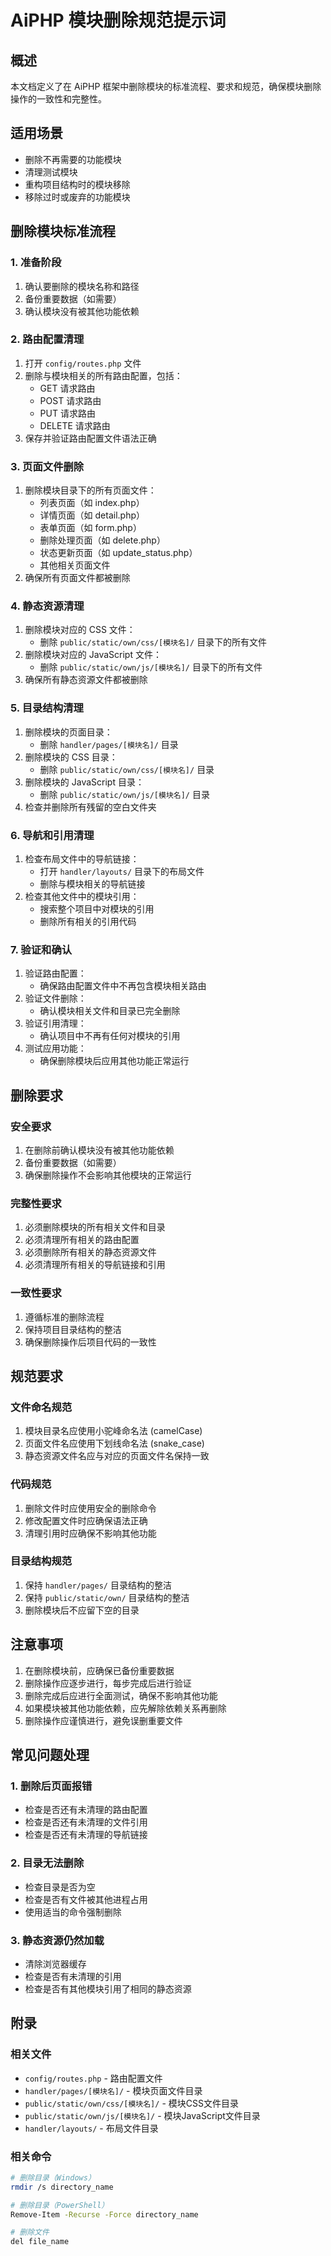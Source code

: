 # AiPHP 模块删除规范提示词

## 概述

本文档定义了在 AiPHP 框架中删除模块的标准流程、要求和规范，确保模块删除操作的一致性和完整性。

## 适用场景

- 删除不再需要的功能模块
- 清理测试模块
- 重构项目结构时的模块移除
- 移除过时或废弃的功能模块

## 删除模块标准流程

### 1. 准备阶段
1. 确认要删除的模块名称和路径
2. 备份重要数据（如需要）
3. 确认模块没有被其他功能依赖

### 2. 路由配置清理
1. 打开 `config/routes.php` 文件
2. 删除与模块相关的所有路由配置，包括：
   - GET 请求路由
   - POST 请求路由
   - PUT 请求路由
   - DELETE 请求路由
3. 保存并验证路由配置文件语法正确

### 3. 页面文件删除
1. 删除模块目录下的所有页面文件：
   - 列表页面（如 index.php）
   - 详情页面（如 detail.php）
   - 表单页面（如 form.php）
   - 删除处理页面（如 delete.php）
   - 状态更新页面（如 update_status.php）
   - 其他相关页面文件
2. 确保所有页面文件都被删除

### 4. 静态资源清理
1. 删除模块对应的 CSS 文件：
   - 删除 `public/static/own/css/[模块名]/` 目录下的所有文件
2. 删除模块对应的 JavaScript 文件：
   - 删除 `public/static/own/js/[模块名]/` 目录下的所有文件
3. 确保所有静态资源文件都被删除

### 5. 目录结构清理
1. 删除模块的页面目录：
   - 删除 `handler/pages/[模块名]/` 目录
2. 删除模块的 CSS 目录：
   - 删除 `public/static/own/css/[模块名]/` 目录
3. 删除模块的 JavaScript 目录：
   - 删除 `public/static/own/js/[模块名]/` 目录
4. 检查并删除所有残留的空白文件夹

### 6. 导航和引用清理
1. 检查布局文件中的导航链接：
   - 打开 `handler/layouts/` 目录下的布局文件
   - 删除与模块相关的导航链接
2. 检查其他文件中的模块引用：
   - 搜索整个项目中对模块的引用
   - 删除所有相关的引用代码

### 7. 验证和确认
1. 验证路由配置：
   - 确保路由配置文件中不再包含模块相关路由
2. 验证文件删除：
   - 确认模块相关文件和目录已完全删除
3. 验证引用清理：
   - 确认项目中不再有任何对模块的引用
4. 测试应用功能：
   - 确保删除模块后应用其他功能正常运行

## 删除要求

### 安全要求
1. 在删除前确认模块没有被其他功能依赖
2. 备份重要数据（如需要）
3. 确保删除操作不会影响其他模块的正常运行

### 完整性要求
1. 必须删除模块的所有相关文件和目录
2. 必须清理所有相关的路由配置
3. 必须删除所有相关的静态资源文件
4. 必须清理所有相关的导航链接和引用

### 一致性要求
1. 遵循标准的删除流程
2. 保持项目目录结构的整洁
3. 确保删除操作后项目代码的一致性

## 规范要求

### 文件命名规范
1. 模块目录名应使用小驼峰命名法 (camelCase)
2. 页面文件名应使用下划线命名法 (snake_case)
3. 静态资源文件名应与对应的页面文件名保持一致

### 代码规范
1. 删除文件时应使用安全的删除命令
2. 修改配置文件时应确保语法正确
3. 清理引用时应确保不影响其他功能

### 目录结构规范
1. 保持 `handler/pages/` 目录结构的整洁
2. 保持 `public/static/own/` 目录结构的整洁
3. 删除模块后不应留下空的目录

## 注意事项

1. 在删除模块前，应确保已备份重要数据
2. 删除操作应逐步进行，每步完成后进行验证
3. 删除完成后应进行全面测试，确保不影响其他功能
4. 如果模块被其他功能依赖，应先解除依赖关系再删除
5. 删除操作应谨慎进行，避免误删重要文件

## 常见问题处理

### 1. 删除后页面报错
- 检查是否还有未清理的路由配置
- 检查是否还有未清理的文件引用
- 检查是否还有未清理的导航链接

### 2. 目录无法删除
- 检查目录是否为空
- 检查是否有文件被其他进程占用
- 使用适当的命令强制删除

### 3. 静态资源仍然加载
- 清除浏览器缓存
- 检查是否有未清理的引用
- 检查是否有其他模块引用了相同的静态资源

## 附录

### 相关文件
- `config/routes.php` - 路由配置文件
- `handler/pages/[模块名]/` - 模块页面文件目录
- `public/static/own/css/[模块名]/` - 模块CSS文件目录
- `public/static/own/js/[模块名]/` - 模块JavaScript文件目录
- `handler/layouts/` - 布局文件目录

### 相关命令
```bash
# 删除目录（Windows）
rmdir /s directory_name

# 删除目录（PowerShell）
Remove-Item -Recurse -Force directory_name

# 删除文件
del file_name
```